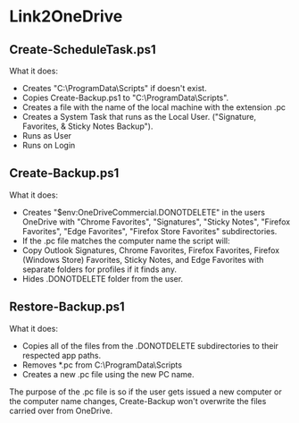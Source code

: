 # Link2OneDrive

## Create-ScheduleTask.ps1

  What it does:
  - Creates "C:\ProgramData\Scripts" if doesn't exist.
  - Copies Create-Backup.ps1 to "C:\ProgramData\Scripts".
  - Creates a file with the name of the local machine with the extension .pc
  - Creates a System Task that runs as the Local User. ("Signature, Favorites, & Sticky Notes Backup").
  - Runs as User
  - Runs on Login

## Create-Backup.ps1

  What it does:
  - Creates "$env:OneDriveCommercial\.DONOTDELETE" in the users OneDrive with "Chrome Favorites", "Signatures", "Sticky Notes", "Firefox Favorites", "Edge Favorites", "Firefox Store Favorites" subdirectories.
  - If the .pc file matches the computer name the script will:
  - Copy Outlook Signatures, Chrome Favorites, Firefox Favorites, Firefox (Windows Store) Favorites, Sticky Notes, and Edge Favorites with separate folders for profiles if it finds any.
  - Hides .DONOTDELETE folder from the user.

## Restore-Backup.ps1

  What it does:
  - Copies all of the files from the .DONOTDELETE subdirectories to their respected app paths.
  - Removes *.pc from C:\ProgramData\Scripts
  - Creates a new .pc file using the new PC name.

The purpose of the .pc file is so if the user gets issued a new computer or the computer name changes, Create-Backup won't overwrite the files carried over from OneDrive.
